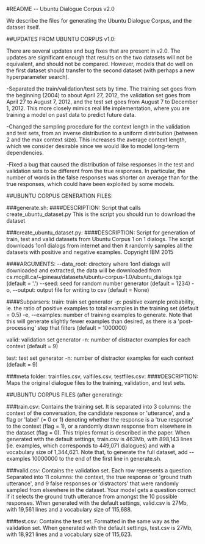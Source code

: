 #README -- Ubuntu Dialogue Corpus v2.0

We describe the files for generating the Ubuntu Dialogue Corpus, and the dataset itself.

##UPDATES FROM UBUNTU CORPUS v1.0:

There are several updates and bug fixes that are present in v2.0. The updates are significant enough that results on the two datasets will
not be equivalent, and should not be compared. However, models that do well on the first dataset should transfer to the second dataset (with
perhaps a new hyperparameter search).

-Separated the train/validation/test sets by time. The training set goes from the beginning (2004) to about April 27, 2012, the 
validation set goes from April 27 to August 7, 2012, and the test set goes from August 7 to December 1, 2012. This more closely mimics
real life implementation, where you are training a model on past data to predict future data.

-Changed the sampling procedure for the context length in the validation and test sets, from an inverse distribution to a uniform distribution 
(between 2 and the max context size). This increases the average context length, which we consider desirable since we would like to
model long-term dependencies.

-Fixed a bug that caused the distribution of false responses in the test and validation sets to be different from the true responses.
In particular, the number of words in the false responses was shorter on average than for the true responses, which could have been
exploited by some models.


##UBUNTU CORPUS GENERATION FILES:

###generate.sh:
####DESCRIPTION:
Script that calls create_ubuntu_dataset.py 
This is the script you should run to download the dataset


###create_ubuntu_dataset.py:
####DESCRIPTION:
Script for generation of train, test and valid datasets from Ubuntu Corpus 1 on 1 dialogs.
The script downloads 1on1 dialogs from internet and then it randomly samples all the datasets with positive and negative examples.
Copyright IBM 2015

####ARGUMENTS:
--data_root: directory where 1on1 dialogs will downloaded and extracted, the data will be downloaded from cs.mcgill.ca/~jpineau/datasets/ubuntu-corpus-1.0/ubuntu_dialogs.tgz (default = '.')
--seed: seed for random number generator (default = 1234)
-o, --output: output file for writing to csv (default = None)

####Subparsers:
train: train set generator
-p: positive example probability, ie. the ratio of positive examples to total examples in the training set (default = 0.5)
-e, --examples: number of training examples to generate. Note that this will generate slightly fewer examples than desired, as there is 
		a 'post-processing' step that filters  (default = 1000000)

valid: validation set generator
-n: number of distractor examples for each context (default = 9)

test: test set generator
-n: number of distractor examples for each context (default = 9)


###meta folder: trainfiles.csv, valfiles.csv, testfiles.csv:
####DESCRIPTION:
Maps the original dialogue files to the training, validation, and test sets.


##UBUNTU CORPUS FILES (after generating):

###train.csv:
Contains the training set. It is separated into 3 columns: the context of the conversation, the candidate response or 'utterance', and a flag or 'label' (= 0 or 1) denoting 
whether the response is a 'true response' to the context (flag = 1), or a randomly drawn response from elsewhere in the dataset (flag = 0). This
triples format is described in the paper. When generated with the default settings, train.csv is 463Mb, with 898,143 lines (ie. examples, which corresponds to 449,071 dialogues)
and with a vocabulary size of 1,344,621. Note that, to generate the full dataset, add --examples 10000000 to the end of the first line in generate.sh.

###valid.csv:
Contains the validation set. Each row represents a question. Separated into 11 columns: the context, the true response or 'ground truth utterance', and 9 false responses or
'distractors' that were randomly sampled from elsewhere in the dataset. Your model gets a question correct if it selects the ground truth utterance from amongst
the 10 possible responses. When generated with the default settings, valid.csv is 27Mb, with 19,561 lines and a vocabulary size of 115,688.

###test.csv:
Contains the test set. Formatted in the same way as the validation set. When generated with the default settings, test.csv is 27Mb, with 18,921 lines and a 
vocabulary size of 115,623.


